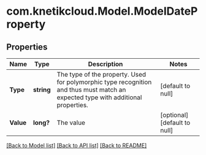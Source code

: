 # com.knetikcloud.Model.ModelDateProperty
## Properties

Name | Type | Description | Notes
------------ | ------------- | ------------- | -------------
**Type** | **string** | The type of the property. Used for polymorphic type recognition and thus must match an expected type with additional properties. | [default to null]
**Value** | **long?** | The value | [optional] [default to null]

[[Back to Model list]](../README.md#documentation-for-models) [[Back to API list]](../README.md#documentation-for-api-endpoints) [[Back to README]](../README.md)

